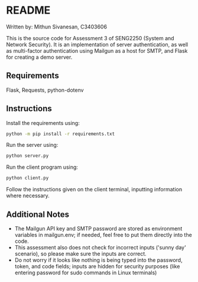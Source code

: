 # README

Written by: Mithun Sivanesan, C3403606

This is the source code for Assessment 3 of SENG2250 (System and Network Security). It is an implementation of server authentication, as well as multi-factor authentication using Mailgun as a host for SMTP, and Flask for creating a demo server.

## Requirements

Flask, Requests, python-dotenv

## Instructions

Install the requirements using:
```sh
python -m pip install -r requirements.txt
```
Run the server using:
```sh
python server.py
```
Run the client program using:
```sh
python client.py
```
Follow the instructions given on the client terminal, inputting information where necessary.

## Additional Notes
- The Mailgun API key and SMTP password are stored as environment variables in mailgun.env; if needed, feel free to put them directly into the code.
- This assessment also does not check for incorrect inputs ('sunny day' scenario), so please make sure the inputs are correct.
- Do not worry if it looks like nothing is being typed into the password, token, and code fields; inputs are hidden for security purposes (like entering password for sudo commands in Linux terminals)
